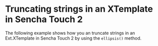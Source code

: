 # Truncating strings in an XTemplate in Sencha Touch 2 #

The following example shows how you an truncate strings in an Ext.XTemplate in Sencha Touch 2 by using the `ellipsis()` method.
